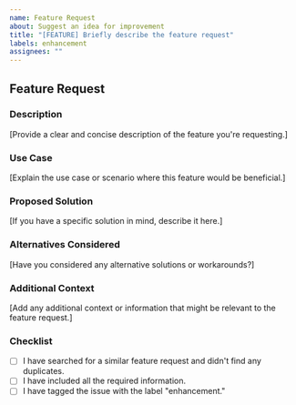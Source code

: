 ```yaml
---
name: Feature Request
about: Suggest an idea for improvement
title: "[FEATURE] Briefly describe the feature request"
labels: enhancement
assignees: ""
---
```


## Feature Request

### Description

[Provide a clear and concise description of the feature you're requesting.]

### Use Case

[Explain the use case or scenario where this feature would be beneficial.]

### Proposed Solution

[If you have a specific solution in mind, describe it here.]

### Alternatives Considered

[Have you considered any alternative solutions or workarounds?]

### Additional Context

[Add any additional context or information that might be relevant to the feature request.]

### Checklist

- [ ] I have searched for a similar feature request and didn't find any duplicates.
- [ ] I have included all the required information.
- [ ] I have tagged the issue with the label "enhancement."

<!-- Feel free to add any other details that might help in understanding or implementing the requested feature. -->
